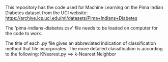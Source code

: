 This repository has the code used for Machine Learning on the Pima Indian Diabetes dataset from the UCI website: https://archive.ics.uci.edu/ml/datasets/Pima+Indians+Diabetes

The 'pima-indians-diabetes.csv' file needs to be loaded on computer for the code to work.

The title of each .py file gives an abbreviated indication of classification method that file incorporates.  The more detailed classification is according to the following:
KNearest.py ==> k-Nearest Neighbor
